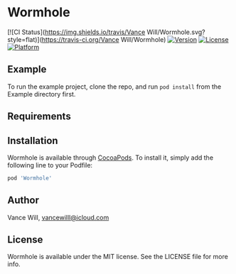 # Wormhole

[![CI Status](https://img.shields.io/travis/Vance Will/Wormhole.svg?style=flat)](https://travis-ci.org/Vance Will/Wormhole)
[![Version](https://img.shields.io/cocoapods/v/Wormhole.svg?style=flat)](https://cocoapods.org/pods/Wormhole)
[![License](https://img.shields.io/cocoapods/l/Wormhole.svg?style=flat)](https://cocoapods.org/pods/Wormhole)
[![Platform](https://img.shields.io/cocoapods/p/Wormhole.svg?style=flat)](https://cocoapods.org/pods/Wormhole)

## Example

To run the example project, clone the repo, and run `pod install` from the Example directory first.

## Requirements

## Installation

Wormhole is available through [CocoaPods](https://cocoapods.org). To install
it, simply add the following line to your Podfile:

```ruby
pod 'Wormhole'
```

## Author

Vance Will, vancewilll@icloud.com

## License

Wormhole is available under the MIT license. See the LICENSE file for more info.
